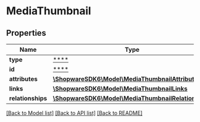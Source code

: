 # MediaThumbnail

## Properties
Name | Type | Description | Notes
------------ | ------------- | ------------- | -------------
**type** | [****](.md) |  | [optional] 
**id** | [****](.md) |  | [optional] 
**attributes** | [**\ShopwareSDK6\Model\MediaThumbnailAttributes**](MediaThumbnailAttributes.md) |  | [optional] 
**links** | [**\ShopwareSDK6\Model\MediaThumbnailLinks**](MediaThumbnailLinks.md) |  | [optional] 
**relationships** | [**\ShopwareSDK6\Model\MediaThumbnailRelationships**](MediaThumbnailRelationships.md) |  | [optional] 

[[Back to Model list]](../../README.md#documentation-for-models) [[Back to API list]](../../README.md#documentation-for-api-endpoints) [[Back to README]](../../README.md)

